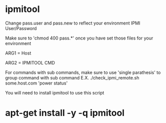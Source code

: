 # ipmitool

Change pass.user and pass.new to reflect your environment IPMI User/Password 

Make sure to 'chmod 400 pass.*' once you have set those files for your environment

ARG1 = Host

ARG2 = IPMITOOL CMD

For commands with sub commands, make sure to use 'single parathesis' to group command with sub command
E.X. ./check_ipmi_remote.sh some.host.com 'power status'



You will need to install ipmitool to use this script

# apt-get install -y -q ipmitool

